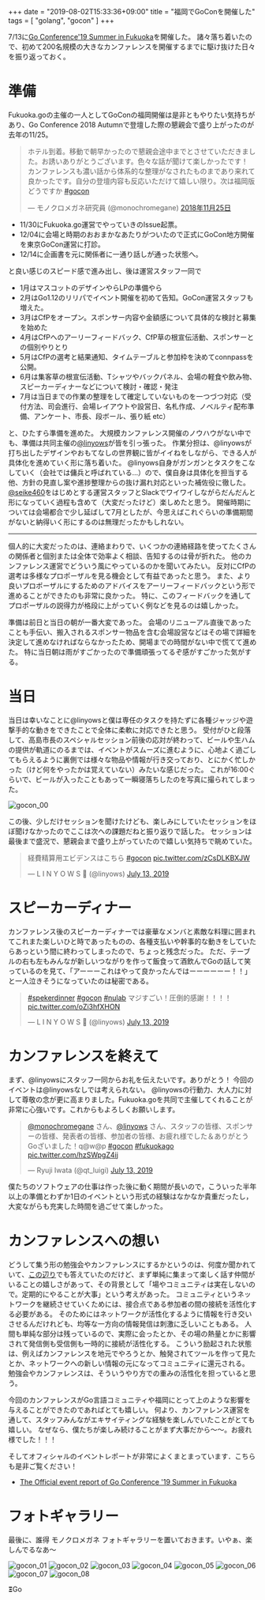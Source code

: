+++
date = "2019-08-02T15:33:36+09:00"
title = "福岡でGoConを開催した"
tags = [ "golang", "gocon" ]
+++


7/13に[Go Conference'19 Summer in Fukuoka](https://fukuoka.gocon.jp/)を開催した。
諸々落ち着いたので、初めて200名規模の大きなカンファレンスを開催するまでに駆け抜けた日々を振り返っておく。

# 準備

Fukuoka.goの主催の一人としてGoConの福岡開催は是非ともやりたい気持ちがあり、Go Conference 2018 Autumnで登壇した際の懇親会で盛り上がったのが去年の11/25。

<blockquote class="twitter-tweet" data-lang="ja"><p lang="ja" dir="ltr">ホテル到着。移動で朝早かったので懇親会途中までとさせていただきました。お誘いありがとうございます。色々な話が聞けて楽しかったです！ カンファレンスも濃い話から体系的な整理がなされたものまであり来れて良かったです。自分の登壇内容も反応いただけて嬉しい限り。次は福岡版どうですか <a href="https://twitter.com/hashtag/gocon?src=hash&amp;ref_src=twsrc%5Etfw">#gocon</a></p>&mdash; モノクロメガネ研究員 (@monochromegane) <a href="https://twitter.com/monochromegane/status/1066697776912691200?ref_src=twsrc%5Etfw">2018年11月25日</a></blockquote>
<script async src="https://platform.twitter.com/widgets.js" charset="utf-8"></script>

- 11/30にFukuoka.go運営でやっていきのIssue起票。
- 12/04に会場と時期のおおまかなあたりがついたので正式にGoCon地方開催を東京GoCon運営に打診。
- 12/14に企画書を元に関係者に一通り話しが通った状態へ。

と良い感じのスピード感で進み出し、後は運営スタッフ一同で

- 1月はマスコットのデザインやらLPの準備やら
- 2月はGo1.12のリリパでイベント開催を初めて告知。GoCon運営スタッフも増えた。
- 3月はCfPをオープン。スポンサー内容や金額感について具体的な検討と募集を始めた
- 4月はCfPへのアーリーフィードバック、CfP草の根宣伝活動、スポンサーとの個別やりとり
- 5月はCfPの選考と結果通知、タイムテーブルと参加枠を決めてconnpassを公開。
- 6月は集客草の根宣伝活動、Tシャツやバックパネル、会場の軽食や飲み物、スピーカーディナーなどについて検討・確認・発注
- 7月は当日までの作業の整理をして確定していないものを一つづつ対応（受付方法、司会進行、会場レイアウトや設営日、名札作成、ノベルティ配布準備、アンケート、市長、段ボール、張り紙 etc）

と、ひたすら準備を進めた。
大規模カンファレンス開催のノウハウがない中でも、準備は共同主催の[@linyows](https://twitter.com/linyows)が皆を引っ張った。
作業分担は、@linyowsが打ち出したデザインやおもてなしの世界観に皆がイイねをしながら、できる人が具体化を進めていく形に落ち着いた。
@linyows自身がガンガンとタスクをこなしていく（会社では傭兵と呼ばれている...）ので、僕自身は具体化を担当する他、方針の見直し案や進捗整理からの抜け漏れ対応といった補佐役に徹した。
[@seike460](https://twitter.com/seike460)をはじめとする運営スタッフとSlackでワイワイしながらだんだんと形になっていく過程も含めて（大変だったけど）楽しめたと思う。
開催時期については会場都合で少し延ばして7月としたが、今思えばこれぐらいの準備期間がないと納得いく形にするのは無理だったかもしれない。

---

個人的に大変だったのは、連絡まわりで、いくつかの連絡経路を使ってたくさんの関係者と個別または全体で効率よく相談、告知するのは骨が折れた。
他のカンファレンス運営でどういう風にやっているのかを聞いてみたい。
反対にCfPの選考は多様なプロポーザルを見る機会として有益であったと思う。
また、より良いプロポーザルにするためのアドバイスをアーリーフィードバックという形で進めることができたのも非常に良かった。
特に、このフィードバックを通してプロポーザルの説得力が格段に上がっていく例などを見るのは嬉しかった。

準備は前日と当日の朝が一番大変であった。
会場のリニューアル直後であったことも手伝い、搬入されるスポンサー物品を含む会場設営などはその場で詳細を決定して進めなければならなかったため、開場までの時間がない中で慌てて進めた。
特に当日朝は雨がすごかったので準備頑張ってるぞ感がすごかった気がする。

# 当日

当日は幸いなことに@linyowsと僕は専任のタスクを持たずに各種ジャッジや遊撃手的な動きをできたことで全体に柔軟に対応できたと思う。
受付がひと段落して、高島市長のスペシャルセッション前後の応対が終わって、ビールや生ハムの提供が軌道にのるまでは、イベントがスムーズに進むように、心地よく過ごしてもらえるように裏側では様々な物品や情報が行き交っており、とにかく忙しかった（けど何をやったかは覚えていない）みたいな感じだった。
これが16:00ぐらいで、ビールが入ったこともあって一瞬寝落ちしたのを写真に撮られてしまった。

![gocon_00](/images/2019/08/gocon_00.jpg)

この後、少しだけセッションを聞けたけども、楽しみにしていたセッションをほぼ聞けなかったのでここは次への課題だねと振り返りで話した。
セッションは最後まで盛況で、懇親会まで盛り上がっていたので嬉しい気持ちで眺めていた。


<blockquote class="twitter-tweet"><p lang="ja" dir="ltr">経費精算用エビデンスはこちら <a href="https://twitter.com/hashtag/gocon?src=hash&amp;ref_src=twsrc%5Etfw">#gocon</a> <a href="https://t.co/zCsDLKBXJW">pic.twitter.com/zCsDLKBXJW</a></p>&mdash; L I N Y O W S 🤡 (@linyows) <a href="https://twitter.com/linyows/status/1150059130633068544?ref_src=twsrc%5Etfw">July 13, 2019</a></blockquote> <script async src="https://platform.twitter.com/widgets.js" charset="utf-8"></script>

# スピーカーディナー

カンファレンス後のスピーカーディナーでは豪華なメンバと素敵な料理に囲まれてこれまた楽しいひと時であったものの、各種支払いや幹事的な動きをしていたらあっという間に終わってしまったので、ちょっと残念だった。
ただ、テーブルの右も左もみんなが新しいつながりを作って飯食って酒飲んでGoの話して笑っているのを見て、「アーーーこれはやって良かったんではーーーーーー！！」と一人泣きそうになっていたのは秘密である。

<blockquote class="twitter-tweet"><p lang="ja" dir="ltr"><a href="https://twitter.com/hashtag/spekerdinner?src=hash&amp;ref_src=twsrc%5Etfw">#spekerdinner</a> <a href="https://twitter.com/hashtag/gocon?src=hash&amp;ref_src=twsrc%5Etfw">#gocon</a> <a href="https://twitter.com/hashtag/nulab?src=hash&amp;ref_src=twsrc%5Etfw">#nulab</a> マジすごい！圧倒的感謝！！！！ <a href="https://t.co/oZi3hfXHON">pic.twitter.com/oZi3hfXHON</a></p>&mdash; L I N Y O W S 🤡 (@linyows) <a href="https://twitter.com/linyows/status/1150008128953413632?ref_src=twsrc%5Etfw">July 13, 2019</a></blockquote> <script async src="https://platform.twitter.com/widgets.js" charset="utf-8"></script>

# カンファレンスを終えて

まず、@linyowsにスタッフ一同からお礼を伝えたいです。ありがとう！
今回のイベントは@linyowsなしでは考えられない。
@linyowsの行動力、大人力に対して尊敬の念が更に高まりました。Fukuoka.goを共同で主催してくれることが非常に心強いです。これからもよろしくお願いします。

<blockquote class="twitter-tweet"><p lang="ja" dir="ltr"><a href="https://twitter.com/monochromegane?ref_src=twsrc%5Etfw">@monochromegane</a> さん、<a href="https://twitter.com/linyows?ref_src=twsrc%5Etfw">@linyows</a> さん、スタッフの皆様、スポンサーの皆様、発表者の皆様、参加者の皆様、お疲れ様でした＆ありがとうGoざいました！q@w@p <a href="https://twitter.com/hashtag/gocon?src=hash&amp;ref_src=twsrc%5Etfw">#gocon</a> <a href="https://twitter.com/hashtag/fukuokago?src=hash&amp;ref_src=twsrc%5Etfw">#fukuokago</a> <a href="https://t.co/hzSWpgZ4ij">pic.twitter.com/hzSWpgZ4ij</a></p>&mdash; Ryuji Iwata (@qt_luigi) <a href="https://twitter.com/qt_luigi/status/1150069073427886080?ref_src=twsrc%5Etfw">July 13, 2019</a></blockquote> <script async src="https://platform.twitter.com/widgets.js" charset="utf-8"></script>

僕たちのソフトウェアの仕事は作った後に動く期間が長いので，こういった半年以上の準備とわずか1日のイベントという形式の経験はなかなか貴重だったし，大変ながらも充実した時間を過ごせて楽しかった。

# カンファレンスへの想い


どうして集う形の勉強会やカンファレンスにするかというのは、何度か聞かれていて、[この辺り](https://pr.forkwell.com/2018-10-01-community_lovers/)でも答えていたのだけど、まず単純に集まって楽しく話す仲間がいることの嬉しさがあって、その背景として「場やコミュニティは実在しないので。定期的にやることが大事」という考えがあった。
コミュニティというネットワークを継続させていくためには、接合点である参加者の間の接続を活性化する必要がある。
そのためにはネットワークが活性化するように情報を行き交いさせるんだけれども、均等な一方向の情報発信は刺激に乏しいこともある。
人間も単純な部分は残っているので、実際に会ったとか、その場の熱量とかに影響されて発信側も受信側も一時的に接続が活性化する。
こういう励起された状態は、例えばカンファレンスを地元でやろうとか、触発されてツールを作って見たとか、ネットワークへの新しい情報の元になってコミュニティに還元される。
勉強会やカンファレンスは、そういうやり方での重みの活性化を担っていると思う。

今回のカンファレンスがGo言語コミュニティや福岡にとって上のような影響を与えることができたのであればとても嬉しい。
何より、カンファレンス運営を通して、スタッフみんながエキサイティングな経験を楽しんでいたことがとても嬉しい。
なぜなら、僕たちが楽しみ続けることがまず大事だから〜〜。お疲れ様でした！！！

そしてオフィシャルのイベントレポートが非常によくまとまっています．こちらも是非ご覧ください！

- [The Official event report of Go Conference '19 Summer in Fukuoka](https://fukuoka.gocon.jp/report/)

# フォトギャラリー

最後に、誰得 モノクロメガネ フォトギャラリーを置いておきます。いやぁ、楽しんでるなあ〜

![gocon_01](/images/2019/08/gocon_01.jpg)
![gocon_02](/images/2019/08/gocon_02.jpg)
![gocon_03](/images/2019/08/gocon_03.jpg)
![gocon_04](/images/2019/08/gocon_04.jpg)
![gocon_05](/images/2019/08/gocon_05.jpg)
![gocon_06](/images/2019/08/gocon_06.jpg)
![gocon_07](/images/2019/08/gocon_07.jpg)
![gocon_08](/images/2019/08/gocon_08.jpg)

𝝣Go


